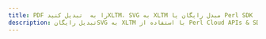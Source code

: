 ---title: PDF را به  تبدیل کنیدXLTM، SVG به XLTM مبدل رایگان یا Perl SDKdescription: تبدیل رایگانSVG به XLTM با استفاده از Perl Cloud APIs & SDK همچنین اسناد PDF را در Cloud ایجاد، ویرایش و رندر کنید.---